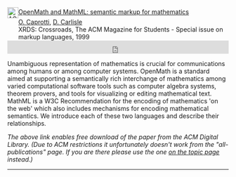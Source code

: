 

<!-- ACM DL Article: OpenMath and MathML: semantic markup for mathematics -->
<div class="acmdlitem" id="item333110"><img
src="//dl.acm.org/images/oa.gif" width="25" height="25" border="0"
alt="ACM DL Author-ize service" style="vertical-align:middle"/><a
href="https://dl.acm.org/authorize?N652297" title="OpenMath and
MathML: semantic markup for mathematics">OpenMath and MathML: semantic
markup for mathematics</a><div style="margin-left:25px"><a
href="http://dl.acm.org/author_page.cfm?id=81100431412" >O.
Caprotti</a>, <a
href="http://dl.acm.org/author_page.cfm?id=81100430209" >D.
Carlisle</a><br />XRDS: Crossroads, The ACM Magazine for Students -
Special issue on markup languages, 1999</div></div>
<!-- ACM DL Bibliometrics: OpenMath and MathML: semantic markup for
mathematics-->
<div class="acmdlstat" id ="stats333110"><iframe
src="https://dl.acm.org/authorizestats?N652297" width="100%"
height="30" scrolling="no" frameborder="0">frames are not
supported</iframe></div>

Unambiguous representation of mathematics is crucial for
communications among humans or among computer systems. OpenMath is a
standard aimed at supporting a semantically rich interchange of
mathematics among varied computational software tools such as computer
algebra systems, theorem provers, and tools for visualizing or editing
mathematical text. MathML is a W3C Recommendation for the encoding of
mathematics 'on the web' which also includes mechanisms for encoding
mathematical semantics. We introduce each of these two languages and
describe their relationships.


_The above link enables free download of the paper from the ACM Digital
Library.  (Due to ACM restrictions it unfortunately doesn't work from
the "all-publications" page. If you are there please use the one [on the
topic page]({{site.baseurl}}/publications/indexbytopic/unicode-mathml-xml/) instead.)_





***

